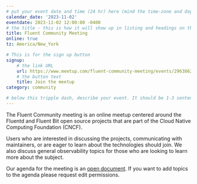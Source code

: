 ```yaml
---
# put your event date and time (24 hr) here (mind the time-zone and daylight saving time!):
calendar_date: '2023-11-02'
eventdate: 2023-11-02 12:00:00 -0400
# the title - this is how it will show up in listing and headings on the site:
title: Fluent Community Meeting
online: true
tz: America/New_York

# This is for the sign up button
signup:
    # the link URL
    url: https://www.meetup.com/fluent-community-meeting/events/296386228/
    # the button text
    title: Join the meetup
category: community

# below this tripple dash, describe your event. It should be 1-3 sentences
---
```


The Fluent Community meeting is an online meetup centered around the Fluentd and Fluent Bit open source projects that are part of the Cloud Native Computing Foundation (CNCF).

Users who are interested in discussing the projects, communicating with maintainers, or are eager to learn about the technologies should join. We also discuss general observability topics for those who are looking to learn more about the subject.

Our agenda for the meeting is an [open document](https://docs.google.com/document/d/1vJvsn8E0SanLO1R0X3RC1qTw0XQK_7q75sZ8IbWAu-g/edit). If you want to add topics to the agenda please request edit permissions.


